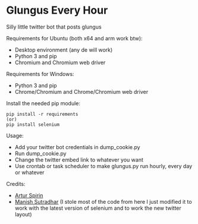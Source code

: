 # Glungus Every Hour

Silly little twitter bot that posts glungus

Requirements for Ubuntu (both x64 and arm work btw):
- Desktop environment (any de will work)
- Python 3 and pip
- Chromium and Chromium web driver

Requirements for Windows:
- Python 3 and pip
- Chrome/Chromium and Chrome/Chromium web driver

Install the needed pip module:
```
pip install -r requirements
(or)
pip install selenium
```


Usage:
- Add your twitter bot credentials in dump_cookie.py
- Run dump_cookie.py
- Change the twitter embed link to whatever you want
- Use crontab or task scheduler to make glungus.py run hourly, every day or whatever


Credits:
- [Artur Spirin](https://www.youtube.com/watch?v=s9m6h1bLVIo)
- [Manish Sutradhar](https://replit.com/@ManishSutradhar/Twitter-bot?v=1#main.py) (I stole most of the code from here I just modified it to work with the latest version of selenium and to work the new twitter layout)
